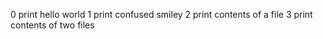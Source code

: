 0 print hello world
1 print confused smiley
2 print contents of a file
3 print contents of two files